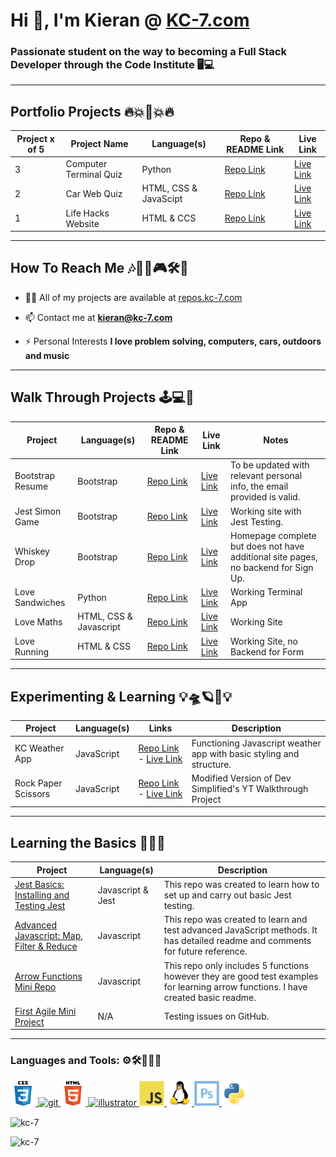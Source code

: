 # Hi 👋, I'm Kieran @ [KC-7.com](https://kc-7.com) 

### Passionate student on the way to becoming a Full Stack Developer through the Code Institute 🖥️💻

---

## Portfolio Projects 🔥💥💢💥🔥

| Project  x of 5 | Project Name | Language(s) | Repo & README Link | Live Link |
|---|---|---|---|---|
| 3 | Computer Terminal Quiz | Python | [Repo Link](https://github.com/KC-7/python-quiz) | [Live Link](https://kc-quiz.herokuapp.com/) |
| 2 | Car Web Quiz | HTML, CSS & JavaScipt | [Repo Link](https://github.com/KC-7/car-quiz) | [Live Link](https://kc-7.github.io/car-quiz/) |
| 1 | Life Hacks Website | HTML & CCS | [Repo Link](https://github.com/KC-7/life-hacks-v2) | [Live Link](https://kc-7.github.io/life-hacks-v2/index.html) |

---

## How To Reach Me 🎶🎵🎲🎮🛠️🚗

- 👨‍💻 All of my projects are available at [repos.kc-7.com](https://github.com/KC-7?tab=repositories)

- 📫 Contact me at **kieran@kc-7.com**

- ⚡ Personal Interests **I love problem solving, computers, cars, outdoors and music**

---

## Walk Through Projects 🕹️💻💾

| Project | Language(s) | Repo & README Link | Live Link | Notes |
|---|---|---|---|---|
| Bootstrap Resume | Bootstrap | [Repo Link](https://github.com/KC-7/bootstrap-resume) | [Live Link](https://kc-7.github.io/bootstrap-resume/) | To be updated with relevant personal info, the email provided is valid. |
| Jest Simon Game | Bootstrap | [Repo Link](https://github.com/KC-7/jest-simon-game) | [Live Link](https://kc-7.github.io/jest-simon-game/) | Working site with Jest Testing. |
| Whiskey Drop | Bootstrap | [Repo Link](https://github.com/KC-7/whiskey-drop) | [Live Link](https://kc-7.github.io/whiskey-drop/) | Homepage complete but does not have additional site pages, no backend for Sign Up. |
| Love Sandwiches | Python | [Repo Link](https://github.com/KC-7/love-sandwiches) | [Live Link](https://love-sandwiches-kc.herokuapp.com/) | Working Terminal App |
| Love Maths | HTML, CSS & Javascript | [Repo Link](https://github.com/KC-7/love-maths) | [Live Link](https://kc-7.github.io/love-maths/) | Working Site |
| Love Running | HTML & CSS | [Repo Link](https://github.com/KC-7/love-running) | [Live Link](https://kc-7.github.io/love-running/) | Working Site, no Backend for Form |

---

## Experimenting & Learning 💡🛸🪐🚀💡

| Project | Language(s) | Links | Description |
| --- | --- | --- | --- |
| KC Weather App | JavaScript | [Repo Link](https://github.com/KC-7/kc-weather-app) - [Live Link](https://kc-7.github.io/kc-weather-app/) | Functioning Javascript weather app with basic styling and structure. |
| Rock Paper Scissors | JavaScript | [Repo Link](https://github.com/KC-7/rock-paper-scissors) - [Live Link](https://kc-7.github.io/rock-paper-scissors/) | Modified Version of Dev Simplified's YT Walkthrough Project |

---

## Learning the Basics 🔧🔨🔩

| Project | Language(s) | Description |
| --- | --- | --- |
| [Jest Basics: Installing and Testing Jest](https://github.com/KC-7/jest-test) | Javascript & Jest | This repo was created to learn how to set up and carry out basic Jest testing. |
| [Advanced Javascript: Map, Filter & Reduce](https://github.com/KC-7/js-map-filter-reduce) | Javascript | This repo was created to learn and test advanced JavaScript methods. It has detailed readme and comments for future reference. |
| [Arrow Functions Mini Repo](https://github.com/KC-7/arrow-functions/blob/main/README.md) | Javascript | This repo only includes 5 functions however they are good test examples for learning arrow functions. I have created basic readme. |
| [First Agile Mini Project](https://github.com/KC-7/first-agile-project) | N/A | Testing issues on GitHub. |

---

### Languages and Tools: ⚙️🛠️🔩🔧🔨

<p align="left"> <a href="https://www.w3schools.com/css/" target="_blank" rel="noreferrer"> <img src="https://raw.githubusercontent.com/devicons/devicon/master/icons/css3/css3-original-wordmark.svg" alt="css3" width="40" height="40"/> </a> <a href="https://git-scm.com/" target="_blank" rel="noreferrer"> <img src="https://www.vectorlogo.zone/logos/git-scm/git-scm-icon.svg" alt="git" width="40" height="40"/> </a> <a href="https://www.w3.org/html/" target="_blank" rel="noreferrer"> <img src="https://raw.githubusercontent.com/devicons/devicon/master/icons/html5/html5-original-wordmark.svg" alt="html5" width="40" height="40"/> </a> <a href="https://www.adobe.com/in/products/illustrator.html" target="_blank" rel="noreferrer"> <img src="https://www.vectorlogo.zone/logos/adobe_illustrator/adobe_illustrator-icon.svg" alt="illustrator" width="40" height="40"/> </a> <a href="https://developer.mozilla.org/en-US/docs/Web/JavaScript" target="_blank" rel="noreferrer"> <img src="https://raw.githubusercontent.com/devicons/devicon/master/icons/javascript/javascript-original.svg" alt="javascript" width="40" height="40"/> </a> <a href="https://www.linux.org/" target="_blank" rel="noreferrer"> <img src="https://raw.githubusercontent.com/devicons/devicon/master/icons/linux/linux-original.svg" alt="linux" width="40" height="40"/> </a> <a href="https://www.photoshop.com/en" target="_blank" rel="noreferrer"> <img src="https://raw.githubusercontent.com/devicons/devicon/master/icons/photoshop/photoshop-line.svg" alt="photoshop" width="40" height="40"/> </a> <a href="https://www.python.org" target="_blank" rel="noreferrer"> <img src="https://raw.githubusercontent.com/devicons/devicon/master/icons/python/python-original.svg" alt="python" width="40" height="40"/> </a> </p>

<p><img align="center" src="https://github-readme-streak-stats.herokuapp.com/?user=kc-7&" alt="kc-7" /></p>

<img src="https://komarev.com/ghpvc/?username=kc-7&label=Profile%20views&color=0e75b6&style=flat" alt="kc-7" /> 
